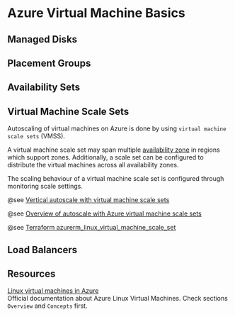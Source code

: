 # Azure Virtual Machine Basics

## Managed Disks

## Placement Groups

## Availability Sets

## Virtual Machine Scale Sets

Autoscaling of virtual machines on Azure is done by using `virtual machine scale sets` (VMSS).

A virtual machine scale set may span multiple [availability zone](../az_get_started.md#availability-zones) in regions which support zones.
Additionally, a scale set can be configured to distribute the virtual machines across all availability zones.

The scaling behaviour of a virtual machine scale set is configured through monitoring scale settings.

@see [Vertical autoscale with virtual machine scale sets](https://docs.microsoft.com/en-us/azure/virtual-machine-scale-sets/virtual-machine-scale-sets-vertical-scale-reprovision)

@see [Overview of autoscale with Azure virtual machine scale sets](https://docs.microsoft.com/en-us/azure/virtual-machine-scale-sets/virtual-machine-scale-sets-autoscale-overview)

@see [Terraform azurerm_linux_virtual_machine_scale_set](https://www.terraform.io/docs/providers/azurerm/r/linux_virtual_machine_scale_set.html)

## Load Balancers

## Resources

[Linux virtual machines in Azure](https://docs.microsoft.com/en-us/azure/virtual-machines/linux/) \
Official documentation about Azure Linux Virtual Machines. Check sections `Overview` and `Concepts` first.

